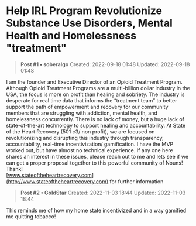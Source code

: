 # Help IRL Program Revolutionize Substance Use Disorders, Mental Health and Homelessness "treatment"

<!-- ✦✦✦ POST START ✦✦✦ -->

> **Post #1 • soberalgo**
> Created: 2022-09-18 01:48
> Updated: 2022-09-18 01:48

I am the founder and Executive Director of an Opioid Treatment Program. Although Opioid Treatment Programs are a multi-billion dollar industry in the USA, the focus is more on profit than healing and sobriety. The industry is desperate for real time data that informs the “treatment team” to better support the path of empowerment and recovery for our community members that are struggling with addiction, mental health, and homelessness concurrently. There is no lack of money, but a huge lack of state-of-the-art technology to support healing and accountability. At State of the Heart Recovery (501 c3/ non profit), we are focused on revolutionizing and disrupting this industry through transparency, accountability, real-time incentivization/ gamification. I have the MVP worked out, but have almost no technical experience. If any one here shares an interest in these issues, please reach out to me and lets see if we can get a proper proposal together to this powerful community of Nouns! Thank!  
[www.stateoftheheartrecovery.com](http://www.stateoftheheartrecovery.com) for further information

<!-- ✦✦✦ POST END ✦✦✦ -->

<!-- ✦✦✦ POST START ✦✦✦ -->

> **Post #2 • GoldStar**
> Created: 2022-11-03 18:44
> Updated: 2022-11-03 18:44

This reminds me of how my home state incentivized and in a way gamified me quitting tobacco!

<!-- ✦✦✦ POST END ✦✦✦ -->

